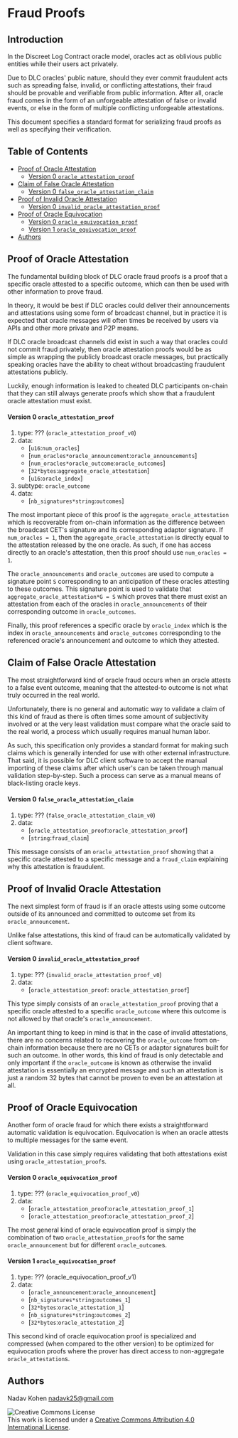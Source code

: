 # Fraud Proofs

## Introduction

In the Discreet Log Contract oracle model, oracles act as oblivious public entities while
their users act privately.

Due to DLC oracles' public nature, should they ever commit fraudulent acts such as spreading
false, invalid, or conflicting attestations, their fraud should be provable and verifiable from public information.
After all, oracle fraud comes in the form of an unforgeable attestation of false or invalid events,
or else in the form of multiple conflicting unforgeable attestations.

This document specifies a standard format for serializing fraud proofs as well as specifying their verification.

## Table of Contents

* [Proof of Oracle Attestation](#proof-of-oracle-attestation)
  * [Version 0 `oracle_attestation_proof`](#version-0-oracle_attestation_proof)
* [Claim of False Oracle Attestation](#claim-of-false-oracle-attestation)
  * [Version 0 `false_oracle_attestation_claim` ](#version-0-false_oracle_attestation_claim)
* [Proof of Invalid Oracle Attestation](#proof-of-invalid-oracle-attestation)
  * [Version 0 `invalid_oracle_attestation_proof`](#version-0-invalid_oracle_attestation_proof)
* [Proof of Oracle Equivocation](#proof-of-oracle-equivocation)
  * [Version 0 `oracle_equivocation_proof`](#version-0-oracle_equivocation_proof)
  * [Version 1 `oracle_equivocation_proof`](#version-1-oracle_equivocation_proof)
* [Authors](#authors)

## Proof of Oracle Attestation

The fundamental building block of DLC oracle fraud proofs is a proof that a specific oracle
attested to a specific outcome, which can then be used with other information to prove fraud.

In theory, it would be best if DLC oracles could deliver their announcements and attestations
using some form of broadcast channel, but in practice it is expected that oracle messages will
often times be received by users via APIs and other more private and P2P means.

If DLC oracle broadcast channels did exist in such a way that oracles could not commit fraud privately,
then oracle attestation proofs would be as simple as wrapping the publicly broadcast oracle messages,
but practically speaking oracles have the ability to cheat without broadcasting fraudulent attestations publicly.

Luckily, enough information is leaked to cheated DLC participants on-chain that they can still
always generate proofs which show that a fraudulent oracle attestation must exist.

#### Version 0 `oracle_attestation_proof`

1. type: ??? (`oracle_attestation_proof_v0`)
2. data:
   * [`u16`:`num_oracles`]
   * [`num_oracles*oracle_announcement`:`oracle_announcements`]
   * [`num_oracles*oracle_outcome`:`oracle_outcomes`]
   * [`32*bytes`:`aggregate_oracle_attestation`]
   * [`u16`:`oracle_index`]
3. subtype: `oracle_outcome`
4. data:
   * [`nb_signatures*string`:`outcomes`]

The most important piece of this proof is the `aggregate_oracle_attestation` which is recoverable from
on-chain information as the difference between the broadcast CET's signature and its corresponding adaptor signature.
If `num_oracles = 1`, then the `aggregate_oracle_attestation` is directly equal to the attestation released by the one oracle. 
As such, if one has access directly to an oracle's attestation, then this proof should use `num_oracles = 1`.

The `oracle_announcements` and `oracle_outcomes` are used to compute a signature point `S` corresponding to an anticipation of
these oracles attesting to these outcomes.
This signature point is used to validate that `aggregate_oracle_attestation*G = S` which proves that there must exist an attestation
from each of the oracles in `oracle_announcements` of their corresponding outcome in `oracle_outcomes`.

Finally, this proof references a specific oracle by `oracle_index` which is the index in `oracle_announcements` and `oracle_outcomes`
corresponding to the referenced oracle's announcement and outcome to which they attested. 

## Claim of False Oracle Attestation

The most straightforward kind of oracle fraud occurs when an oracle attests to a false event outcome,
meaning that the attested-to outcome is not what truly occurred in the real world.

Unfortunately, there is no general and automatic way to validate a claim of this kind of fraud as there
is often times some amount of subjectivity involved or at the very least validation must compare what
the oracle said to the real world, a process which usually requires manual human labor.

As such, this specification only provides a standard format for making such claims which is generally
intended for use with other external infrastructure.
That said, it is possible for DLC client software to accept the manual importing of these claims after
which user's can be taken through manual validation step-by-step.
Such a process can serve as a manual means of black-listing oracle keys.

#### Version 0 `false_oracle_attestation_claim`

1. type: ??? (`false_oracle_attestation_claim_v0`)
2. data:
   * [`oracle_attestation_proof`:`oracle_attestation_proof`]
   * [`string`:`fraud_claim`]

This message consists of an `oracle_attestation_proof` showing that a specific oracle attested to
a specific message and a `fraud_claim` explaining why this attestation is fraudulent.

## Proof of Invalid Oracle Attestation

The next simplest form of fraud is if an oracle attests using some outcome outside of its announced
and committed to outcome set from its `oracle_announcement`.

Unlike false attestations, this kind of fraud can be automatically validated by client software.

#### Version 0 `invalid_oracle_attestation_proof`

1. type: ??? (`invalid_oracle_attestation_proof_v0`)
2. data:
   * [`oracle_attestation_proof`: `oracle_attestation_proof`]

This type simply consists of an `oracle_attestation_proof` proving that a specific oracle attested to
a specific `oracle_outcome` where this outcome is not allowed by that oracle's `oracle_announcement`.

An important thing to keep in mind is that in the case of invalid attestations, there are no concerns related
to recovering the `oracle_outcome` from on-chain information because there are no CETs or adaptor
signatures built for such an outcome.
In other words, this kind of fraud is only detectable and only important if the `oracle_outcome` is known
as otherwise the invalid attestation is essentially an encrypted message and such an attestation is just
a random 32 bytes that cannot be proven to even be an attestation at all.

## Proof of Oracle Equivocation

Another form of oracle fraud for which there exists a straightforward automatic validation is equivocation.
Equivocation is when an oracle attests to multiple messages for the same event.

Validation in this case simply requires validating that both attestations exist using `oracle_attestation_proof`s.

#### Version 0 `oracle_equivocation_proof`

1. type: ??? (`oracle_equivocation_proof_v0`)
2. data:
   * [`oracle_attestation_proof`:`oracle_attestation_proof_1`]
   * [`oracle_attestation_proof`:`oracle_attestation_proof_2`]

The most general kind of oracle equivocation proof is simply the combination of two `oracle_attestation_proof`s
for the same `oracle_announcement` but for different `oracle_outcome`s.

#### Version 1 `oracle_equivocation_proof`

1. type: ??? (oracle_equivocation_proof_v1)
2. data:
   * [`oracle_announcement`:`oracle_announcement`]
   * [`nb_signatures*string`:`outcomes_1`]
   * [`32*bytes`:`oracle_attestation_1`]
   * [`nb_signatures*string`:`outcomes_2`]
   * [`32*bytes`:`oracle_attestation_2`]

This second kind of oracle equivocation proof is specialized and compressed (when compared to the other version)
to be optimized for equivocation proofs where the prover has direct access to non-aggregate `oracle_attestation`s.

## Authors

Nadav Kohen <nadavk25@gmail.com>

![Creative Commons License](https://i.creativecommons.org/l/by/4.0/88x31.png "License CC-BY")
<br>
This work is licensed under a [Creative Commons Attribution 4.0 International License](http://creativecommons.org/licenses/by/4.0/).